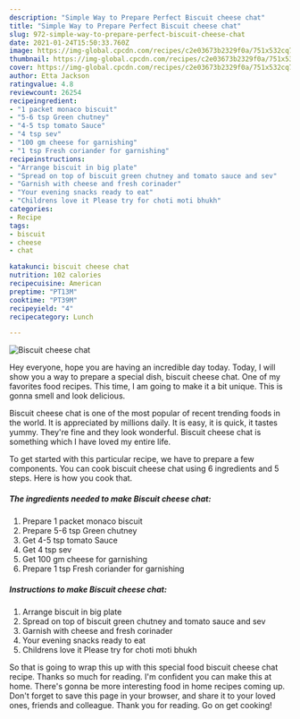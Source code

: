 ```yaml
---
description: "Simple Way to Prepare Perfect Biscuit cheese chat"
title: "Simple Way to Prepare Perfect Biscuit cheese chat"
slug: 972-simple-way-to-prepare-perfect-biscuit-cheese-chat
date: 2021-01-24T15:50:33.760Z
image: https://img-global.cpcdn.com/recipes/c2e03673b2329f0a/751x532cq70/biscuit-cheese-chat-recipe-main-photo.jpg
thumbnail: https://img-global.cpcdn.com/recipes/c2e03673b2329f0a/751x532cq70/biscuit-cheese-chat-recipe-main-photo.jpg
cover: https://img-global.cpcdn.com/recipes/c2e03673b2329f0a/751x532cq70/biscuit-cheese-chat-recipe-main-photo.jpg
author: Etta Jackson
ratingvalue: 4.8
reviewcount: 26254
recipeingredient:
- "1 packet monaco biscuit"
- "5-6 tsp Green chutney"
- "4-5 tsp tomato Sauce"
- "4 tsp sev"
- "100 gm cheese for garnishing"
- "1 tsp Fresh coriander for garnishing"
recipeinstructions:
- "Arrange biscuit in big plate"
- "Spread on top of biscuit green chutney and tomato sauce and sev"
- "Garnish with cheese and fresh corinader"
- "Your evening snacks ready to eat"
- "Childrens love it Please try for choti moti bhukh"
categories:
- Recipe
tags:
- biscuit
- cheese
- chat

katakunci: biscuit cheese chat 
nutrition: 102 calories
recipecuisine: American
preptime: "PT13M"
cooktime: "PT39M"
recipeyield: "4"
recipecategory: Lunch

---
```



![Biscuit cheese chat](https://img-global.cpcdn.com/recipes/c2e03673b2329f0a/751x532cq70/biscuit-cheese-chat-recipe-main-photo.jpg)

Hey everyone, hope you are having an incredible day today. Today, I will show you a way to prepare a special dish, biscuit cheese chat. One of my favorites food recipes. This time, I am going to make it a bit unique. This is gonna smell and look delicious.

Biscuit cheese chat is one of the most popular of recent trending foods in the world. It is appreciated by millions daily. It is easy, it is quick, it tastes yummy. They're fine and they look wonderful. Biscuit cheese chat is something which I have loved my entire life.




To get started with this particular recipe, we have to prepare a few components. You can cook biscuit cheese chat using 6 ingredients and 5 steps. Here is how you cook that.

<!--inarticleads1-->

##### The ingredients needed to make Biscuit cheese chat:

1. Prepare 1 packet monaco biscuit
1. Prepare 5-6 tsp Green chutney
1. Get 4-5 tsp tomato Sauce
1. Get 4 tsp sev
1. Get 100 gm cheese for garnishing
1. Prepare 1 tsp Fresh coriander for garnishing




<!--inarticleads2-->

##### Instructions to make Biscuit cheese chat:

1. Arrange biscuit in big plate
1. Spread on top of biscuit green chutney and tomato sauce and sev
1. Garnish with cheese and fresh corinader
1. Your evening snacks ready to eat
1. Childrens love it Please try for choti moti bhukh




So that is going to wrap this up with this special food biscuit cheese chat recipe. Thanks so much for reading. I'm confident you can make this at home. There's gonna be more interesting food in home recipes coming up. Don't forget to save this page in your browser, and share it to your loved ones, friends and colleague. Thank you for reading. Go on get cooking!
